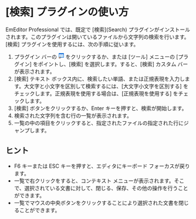 # \[検索\] プラグインの使い方

EmEditor Professional では、既定で \[検索\](Search) プラグインがインストールされます。このプラグインは開いているファイルから文字列の検索を行います。\[検索\] プラグインを使用するには、次の手順に従います。

1. プラグイン バーの ![検索](../../images/plugin_search.png) をクリックするか、または \[ツール\] メニューの \[プラグイン\] をポイントし、\[検索\] を選択します。すると、\[検索\] カスタム バーが表示されます。
2. \[検索\] テキスト ボックス内に、検索したい単語、または正規表現を入力します。大文字と小文字を区別して検索するには、\[大文字小文字を区別する\] をチェックします。正規表現を使用する場合は、\[正規表現を使用する\] をチェックします。
3. \[検索\] ボタンをクリックするか、Enter キーを押すと、検索が開始します。
4. 検索された文字列を含む行の一覧が表示されます。
5. 一覧の中の項目をクリックすると、指定されたファイルの指定された行にジャンプします。

## ヒント

- F6 キーまたは ESC キーを押すと、エディタにキーボード フォーカスが戻ります。
- 一覧で右クリックをすると、コンテキスト メニューが表示されます。そこで、選択されている文書に対して、閉じる、保存、その他の操作を行うことができます。
- 一覧でマウスの中央ボタンをクリックすることにより選択された文書を閉じることができます。

